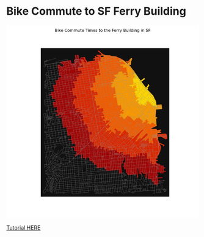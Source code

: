 # Bike Commute to SF Ferry Building

![map](third.png)

[Tutorial HERE](https://medium.com/@DotChristina/bike-commute-mapping-da57f2b223ac)
